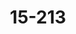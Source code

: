 ---
title: 15-213
description: CMU 15-213 CSAPP 深入理解计算机系统
image: 44.png

# Badge style
style:
    background: "#2a9d8f"
    color: "#fff"
---